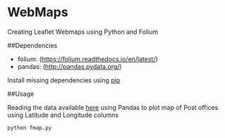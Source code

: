 # WebMaps
Creating Leaflet Webmaps using Python and Folium

##Dependencies

* folium: (https://folium.readthedocs.io/en/latest/)
* pandas: (http://pandas.pydata.org/)

Install missing dependencies using [pip](https://pip.pypa.io/en/stable/installing/)

##Usage

Reading the data available [here](https://data.gov.in/resources/all-india-pincode-directory-contact-details-along-latitude-and-longitude/download) using Pandas to plot map of Post offices using Latitude and Longitude columns

```
python fmap.py
```
